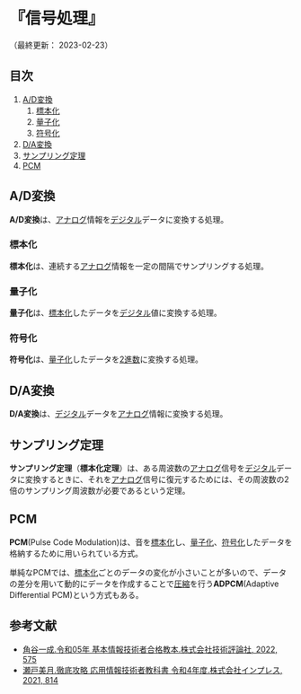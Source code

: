 # 『信号処理』

（最終更新： 2023-02-23）


## 目次

1. [A/D変換](#ad変換)
	1. [標本化](#標本化)
	1. [量子化](#量子化)
	1. [符号化](#符号化)
1. [D/A変換](#da変換)
1. [サンプリング定理](#サンプリング定理)
1. [PCM](#pcm)


## A/D変換

**A/D変換**は、[アナログ](../../../information_theory/_/chapters/coding_theory.md#アナログ)情報を[デジタル](../../../information_theory/_/chapters/coding_theory.md#デジタル)データに変換する処理。

### 標本化

**標本化**は、連続する[アナログ](../../../information_theory/_/chapters/coding_theory.md#アナログ)情報を一定の間隔でサンプリングする処理。

### 量子化

**量子化**は、[標本化](#標本化)したデータを[デジタル](../../../information_theory/_/chapters/coding_theory.md#デジタル)値に変換する処理。

### 符号化

**符号化**は、[量子化](#量子化)したデータを[2進数](../../../discrete_mathematics/_/chapters/radix.md#2進数)に変換する処理。


## D/A変換

**D/A変換**は、[デジタル](../../../information_theory/_/chapters/coding_theory.md#デジタル)データを[アナログ](../../../information_theory/_/chapters/coding_theory.md#アナログ)情報に変換する処理。


## サンプリング定理

**サンプリング定理**（**標本化定理**）は、ある周波数の[アナログ](../../../information_theory/_/chapters/coding_theory.md#アナログ)信号を[デジタル](../../../information_theory/_/chapters/coding_theory.md#デジタル)データに変換するときに、それを[アナログ](../../../information_theory/_/chapters/coding_theory.md#アナログ)信号に復元するためには、その周波数の2倍のサンプリング周波数が必要であるという定理。


## PCM

**PCM**(Pulse Code Modulation)は、音を[標本化](#標本化)し、[量子化](#量子化)、[符号化](#符号化)したデータを格納するために用いられている方式。

単純なPCMでは、[標本化](#標本化)ごとのデータの変化が小さいことが多いので、データの差分を用いて動的にデータを作成することで[圧縮](../../../information_theory/_/chapters/coding_theory.md#圧縮)を行う**ADPCM**(Adaptive Differential PCM)という方式もある。


## 参考文献

- [角谷一成.令和05年 基本情報技術者合格教本.株式会社技術評論社, 2022, 575](https://gihyo.jp/book/2022/978-4-297-13164-7)
- [瀬戸美月.徹底攻略 応用情報技術者教科書 令和4年度.株式会社インプレス, 2021, 814](https://book.impress.co.jp/books/1121101057)
